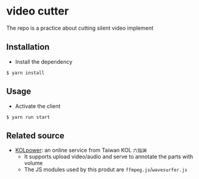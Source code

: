 # video cutter

The repo is a practice about cutting silent video implement

## Installation

- Install the dependency
```
$ yarn install
```

## Usage

- Activate the client 
```
$ yarn run start
```

## Related source
- [KOLpower](https://kolpower.cc/video-editor): an online service from Taiwan KOL `六指渊`
    - It supports upload video/audio and serve to annotate the parts with volume
    - The JS modules used by this produt are `ffmpeg.js`/`wavesurfer.js`
     